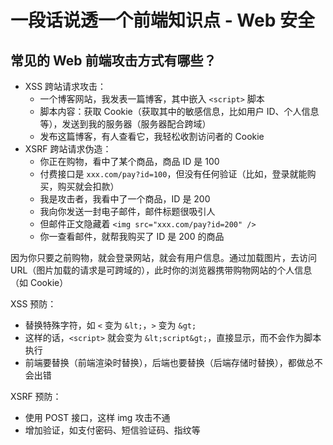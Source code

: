 # 一段话说透一个前端知识点 - Web 安全

## 常见的 Web 前端攻击方式有哪些？

* XSS 跨站请求攻击：
  * 一个博客网站，我发表一篇博客，其中嵌入 `<script>` 脚本
  * 脚本内容：获取 Cookie（获取其中的敏感信息，比如用户 ID、个人信息等），发送到我的服务器（服务器配合跨域）
  * 发布这篇博客，有人查看它，我轻松收割访问者的 Cookie
* XSRF 跨站请求伪造：
  * 你正在购物，看中了某个商品，商品 ID 是 100
  * 付费接口是 `xxx.com/pay?id=100`，但没有任何验证（比如，登录就能购买，购买就会扣款）
  * 我是攻击者，我看中了一个商品，ID 是 200
  * 我向你发送一封电子邮件，邮件标题很吸引人
  * 但邮件正文隐藏着 `<img src="xxx.com/pay?id=200" />`
  * 你一查看邮件，就帮我购买了 ID 是 200 的商品

因为你只要之前购物，就会登录网站，就会有用户信息。通过加载图片，去访问 URL（图片加载的请求是可跨域的），此时你的浏览器携带购物网站的个人信息（如 Cookie）

XSS 预防：

* 替换特殊字符，如 `<` 变为 `&lt;`，`>` 变为 `&gt;`
* 这样的话，`<script>` 就会变为 `&lt;script&gt;`，直接显示，而不会作为脚本执行
* 前端要替换（前端渲染时替换），后端也要替换（后端存储时替换），都做总不会出错

XSRF 预防：

* 使用 POST 接口，这样 img 攻击不通
* 增加验证，如支付密码、短信验证码、指纹等
